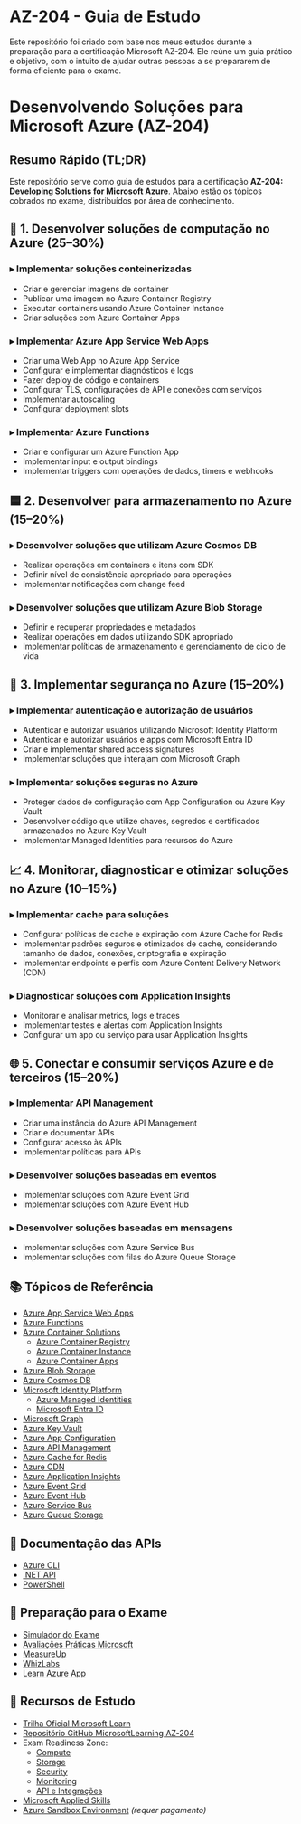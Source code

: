 # AZ-204 - Guia de Estudo
Este repositório foi criado com base nos meus estudos durante a preparação para a certificação Microsoft AZ-204. Ele reúne um guia prático e objetivo, com o intuito de ajudar outras pessoas a se prepararem de forma eficiente para o exame.

# Desenvolvendo Soluções para Microsoft Azure (AZ-204)

## Resumo Rápido (TL;DR)

Este repositório serve como guia de estudos para a certificação **AZ-204: Developing Solutions for Microsoft Azure**. Abaixo estão os tópicos cobrados no exame, distribuídos por área de conhecimento.

## 🔷 1. Desenvolver soluções de computação no Azure (25–30%)

### ▸ Implementar soluções conteinerizadas

- Criar e gerenciar imagens de container
- Publicar uma imagem no Azure Container Registry
- Executar containers usando Azure Container Instance
- Criar soluções com Azure Container Apps

### ▸ Implementar Azure App Service Web Apps

- Criar uma Web App no Azure App Service
- Configurar e implementar diagnósticos e logs
- Fazer deploy de código e containers
- Configurar TLS, configurações de API e conexões com serviços
- Implementar autoscaling
- Configurar deployment slots

### ▸ Implementar Azure Functions

- Criar e configurar um Azure Function App
- Implementar input e output bindings
- Implementar triggers com operações de dados, timers e webhooks

## 🟦 2. Desenvolver para armazenamento no Azure (15–20%)

### ▸ Desenvolver soluções que utilizam Azure Cosmos DB

- Realizar operações em containers e itens com SDK
- Definir nível de consistência apropriado para operações
- Implementar notificações com change feed

### ▸ Desenvolver soluções que utilizam Azure Blob Storage

- Definir e recuperar propriedades e metadados
- Realizar operações em dados utilizando SDK apropriado
- Implementar políticas de armazenamento e gerenciamento de ciclo de vida

## 🔐 3. Implementar segurança no Azure (15–20%)

### ▸ Implementar autenticação e autorização de usuários

- Autenticar e autorizar usuários utilizando Microsoft Identity Platform
- Autenticar e autorizar usuários e apps com Microsoft Entra ID
- Criar e implementar shared access signatures
- Implementar soluções que interajam com Microsoft Graph

### ▸ Implementar soluções seguras no Azure

- Proteger dados de configuração com App Configuration ou Azure Key Vault
- Desenvolver código que utilize chaves, segredos e certificados armazenados no Azure Key Vault
- Implementar Managed Identities para recursos do Azure

## 📈 4. Monitorar, diagnosticar e otimizar soluções no Azure (10–15%)

### ▸ Implementar cache para soluções

- Configurar políticas de cache e expiração com Azure Cache for Redis
- Implementar padrões seguros e otimizados de cache, considerando tamanho de dados, conexões, criptografia e expiração
- Implementar endpoints e perfis com Azure Content Delivery Network (CDN)

### ▸ Diagnosticar soluções com Application Insights

- Monitorar e analisar metrics, logs e traces
- Implementar testes e alertas com Application Insights
- Configurar um app ou serviço para usar Application Insights

## 🌐 5. Conectar e consumir serviços Azure e de terceiros (15–20%)

### ▸ Implementar API Management

- Criar uma instância do Azure API Management
- Criar e documentar APIs
- Configurar acesso às APIs
- Implementar políticas para APIs

### ▸ Desenvolver soluções baseadas em eventos

- Implementar soluções com Azure Event Grid
- Implementar soluções com Azure Event Hub

### ▸ Desenvolver soluções baseadas em mensagens

- Implementar soluções com Azure Service Bus
- Implementar soluções com filas do Azure Queue Storage

## 📚 Tópicos de Referência

- [Azure App Service Web Apps](https://docs.microsoft.com/en-us/azure/app-service/)
- [Azure Functions](https://docs.microsoft.com/en-us/azure/azure-functions/)
- [Azure Container Solutions](https://learn.microsoft.com/en-us/azure/containers/)
  - [Azure Container Registry](https://docs.microsoft.com/en-us/azure/container-registry/)
  - [Azure Container Instance](https://docs.microsoft.com/en-us/azure/container-instances/)
  - [Azure Container Apps](https://docs.microsoft.com/en-us/azure/container-apps/)
- [Azure Blob Storage](https://docs.microsoft.com/en-us/azure/storage/blobs/)
- [Azure Cosmos DB](https://docs.microsoft.com/en-us/azure/cosmos-db/)
- [Microsoft Identity Platform](https://learn.microsoft.com/en-us/entra/identity-platform/)
  - [Azure Managed Identities](https://learn.microsoft.com/en-us/entra/identity/managed-identities-azure-resources/overview)
  - [Microsoft Entra ID](https://learn.microsoft.com/en-us/entra/identity/)
- [Microsoft Graph](https://learn.microsoft.com/en-us/graph/)
- [Azure Key Vault](https://docs.microsoft.com/en-us/azure/key-vault/)
- [Azure App Configuration](https://learn.microsoft.com/en-us/azure/azure-app-configuration/)
- [Azure API Management](https://docs.microsoft.com/en-us/azure/api-management/)
- [Azure Cache for Redis](https://docs.microsoft.com/en-us/azure/azure-cache-for-redis/)
- [Azure CDN](https://docs.microsoft.com/en-us/azure/cdn/)
- [Azure Application Insights](https://docs.microsoft.com/en-us/azure/azure-monitor/app/app-insights-overview)
- [Azure Event Grid](https://docs.microsoft.com/en-us/azure/event-grid/)
- [Azure Event Hub](https://docs.microsoft.com/en-us/azure/event-hubs/)
- [Azure Service Bus](https://docs.microsoft.com/en-us/azure/service-bus-messaging/)
- [Azure Queue Storage](https://docs.microsoft.com/en-us/azure/storage/queues/)

## 📌 Documentação das APIs

- [Azure CLI](https://learn.microsoft.com/en-us/cli/azure/reference-index?view=azure-cli-latest)
- [.NET API](https://learn.microsoft.com/en-us/dotnet/api/)
- [PowerShell](https://learn.microsoft.com/en-us/cli/azure/reference-index?view=azure-cli-latest)

## 📝 Preparação para o Exame

- [Simulador do Exame](https://aka.ms/examdemo)
- [Avaliações Práticas Microsoft](https://learn.microsoft.com/en-us/certifications/exams/az-204/practice/assessment?assessment-type=practice&assessmentId=35)
- [MeasureUp](https://www.measureup.com/catalogsearch/result/?q=az-204)
- [WhizLabs](https://www.whizlabs.com/microsoft-azure-certification-az-204/)
- [Learn Azure App](https://learnazure.app/)

## 📘 Recursos de Estudo

- [Trilha Oficial Microsoft Learn](https://learn.microsoft.com/en-us/certifications/exams/az-204/)
- [Repositório GitHub MicrosoftLearning AZ-204](https://github.com/MicrosoftLearning/AZ-204-DevelopingSolutionsforMicrosoftAzure)
- Exam Readiness Zone:
  - [Compute](https://learn.microsoft.com/en-us/shows/exam-readiness-zone/preparing-for-az-204-develop-azure-compute-solutions-1-of-5)
  - [Storage](https://learn.microsoft.com/en-us/shows/exam-readiness-zone/preparing-for-az-204-develop-for-azure-storage-segment-2-of-5)
  - [Security](https://learn.microsoft.com/en-us/shows/exam-readiness-zone/preparing-for-az-204-implement-azure-security-segment-3-of-5)
  - [Monitoring](https://learn.microsoft.com/en-us/shows/exam-readiness-zone/preparing-for-az-204-monitor-troubleshoot-and-optimize-azure-solutions-segment-4-of-5)
  - [API e Integrações](https://learn.microsoft.com/en-us/shows/exam-readiness-zone/preparing-for-az-204-connect-to-and-consume-azure-services-and-third-party-services-segment-5-of-5)
- [Microsoft Applied Skills](https://learn.microsoft.com/en-us/credentials/browse/?credential_types=applied%20skills)
- [Azure Sandbox Environment](https://github.com/Azure-Samples/azuresandbox) *(requer pagamento)*
